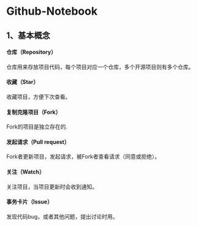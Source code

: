 # Github-Notebook
## 1、基本概念
#### 仓库（Repository）
仓库用来存放项目代码，每个项目对应一个仓库，多个开源项目则有多个仓库。
#### 收藏（Star）
收藏项目，方便下次查看。
#### 复制克隆项目（Fork）
Fork的项目是独立存在的.
#### 发起请求（Pull request）
Fork者更新项目，发起请求，被Fork者查看请求（同意或拒绝）。
#### 关注（Watch）
关注项目，当项目更新时会收到通知。
#### 事务卡片（Issue）
发现代码bug，或者其他问题，提出讨论时用。
